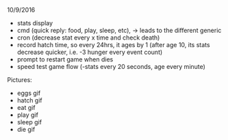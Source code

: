10/9/2016
- stats display
- cmd (quick reply: food, play, sleep, etc), -> leads to the different generic
- cron (decrease stat every x time and check death)
- record hatch time, so every 24hrs, it ages by 1 (after age 10, its stats decrease quicker, i.e. -3 hunger every event count)
- prompt to restart game when dies
- speed test game flow (-stats every 20 seconds, age every minute)

Pictures:
- eggs gif
- hatch gif
- eat gif
- play gif
- sleep gif
- die gif